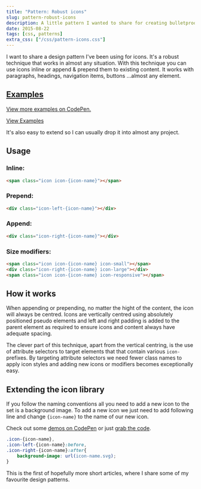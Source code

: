 ```yaml
---
title: "Pattern: Robust icons"
slug: pattern-robust-icons
description: A little pattern I wanted to share for creating bulletproof icons.
date: 2015-08-22
tags: [css, patterns]
extra_css: ["/css/pattern-icons.css"]
---
```


I want to share a design pattern I've been using for icons. It's a robust technique that works in almost any situation. With this technique you can use icons inline or append &amp; prepend them to existing content. It works with paragraphs, headings, navigation items, buttons &hellip;almost any element.

<div class="robust-icon-container">
	<a class="robust-icon-examples icon-right-tomato icon-large" href="http://codepen.io/MadeByMike/pen/xGoMMw?editors=010">
    	<h2 class="icon-left-tomato mtl">Examples</h2>
    	<p>View more examples <span class="icon icon-tomato icon-small"></span> on CodePen.</p>
    	<span class="faux-btn icon-right-tomato mtl mbl">View Examples</span>
    </a>
</div>

It's also easy to extend so I can usually drop it into almost any project.

## Usage

### Inline:

```html
<span class="icon icon-{icon-name}"></span>
```

### Prepend:

```html
<div class="icon-left-{icon-name}"></div>
```

### Append:

```html
<div class="icon-right-{icon-name}"></div>
```

### Size modifiers:

```html
<span class="icon icon-{icon-name} icon-small"></span>
<div class="icon-right-{icon-name} icon-large"></div>
<span class="icon icon-{icon-name} icon-responsive"></span>
```

## How it works

When appending or prepending, no matter the hight of the content, the icon will always be centred. Icons are vertically centred using absolutely positioned pseudo elements and left and right padding is added to the parent element as required to ensure icons and content always have adequate spacing.

The clever part of this technique, apart from the vertical centring, is the use of attribute selectors to target elements that that contain various `icon-` prefixes. By targeting attribute selectors we need fewer class names to apply icon styles and adding new icons or modifiers becomes exceptionally easy.

## Extending the icon library

If you follow the naming conventions all you need to add a new icon to the set is a background image. To add a new icon we just need to add following line and change `{icon-name}` to the name of our new icon.

Check out some <a href="http://codepen.io/MadeByMike/pen/xGoMMw?editors=010">demos on CodePen</a> or just <a href="https://gist.github.com/MadeByMike/b15aac18adc6a664efa4">grab the code</a>.

```css
.icon-{icon-name},
.icon-left-{icon-name}:before,
.icon-right-{icon-name}:after{
	background-image: url(icon-name.svg);
}
```

This is the first of hopefully more short articles, where I share some of my favourite design patterns.
